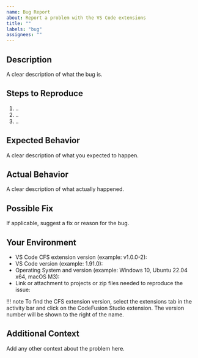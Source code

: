 ```yaml
---
name: Bug Report
about: Report a problem with the VS Code extensions
title: ""
labels: "bug"
assignees: ""
---
```


## Description

A clear description of what the bug is.

## Steps to Reproduce

1. ..
2. ..
3. ..

## Expected Behavior

A clear description of what you expected to happen.

## Actual Behavior

A clear description of what actually happened.

## Possible Fix

If applicable, suggest a fix or reason for the bug.

## Your Environment

- VS Code CFS extension version (example: v1.0.0-2):
- VS Code version (example: 1.91.0):
- Operating System and version (example: Windows 10, Ubuntu 22.04 x64, macOS M3):
- Link or attachment to projects or zip files needed to reproduce the issue:

!!! note
    To find the CFS extension version, select the extensions tab in the activity bar and click on the CodeFusion Studio extension. The version number will be shown to the right of the name.  

## Additional Context

Add any other context about the problem here.

